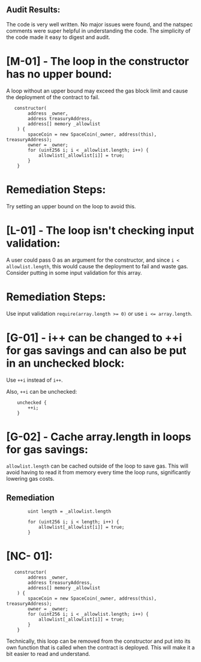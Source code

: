## Audit Results:

The code is very well written. No major issues were found, and the natspec comments were super helpful in understanding the code. The simplicity of the code made it easy to digest and audit.
# [M-01] - The loop in the constructor has no upper bound:
A loop without an upper bound may exceed the gas block limit and cause the deployment of the contract to fail.

```
   constructor(
        address _owner,
        address treasuryAddress,
        address[] memory _allowlist
    ) {
        spaceCoin = new SpaceCoin(_owner, address(this), treasuryAddress);
        owner = _owner;
        for (uint256 i; i < _allowlist.length; i++) {
            allowlist[_allowlist[i]] = true;
        }
    }
```

# Remediation Steps:
Try setting an upper bound on the loop to avoid this.

# [L-01] - The loop isn't checking input validation:
A user could pass 0 as an argument for the constructor, and since `i < allowlist.length`, this would cause the deployment to fail and waste gas. Consider putting in some input validation for this array.

# Remediation Steps:
Use input validation `require(array.length >= 0)` or use `i <= array.length`.

# [G-01] - i++ can be changed to ++i for gas savings and can also be put in an unchecked block:
Use `++i` instead of `i++`.

Also, `++i` can be unchecked:

```
    unchecked {
        ++i;
    }
```

# [G-02] - Cache array.length in loops for gas savings:
`allowlist.length` can be cached outside of the loop to save gas. This will avoid having to read it from memory every time the loop runs, significantly lowering gas costs.

## Remediation 

```
        uint length = _allowlist.length

        for (uint256 i; i < length; i++) {
            allowlist[_allowlist[i]] = true;
        }
```

# [NC- 01]:

```
   constructor(
        address _owner,
        address treasuryAddress,
        address[] memory _allowlist
    ) {
        spaceCoin = new SpaceCoin(_owner, address(this), treasuryAddress);
        owner = _owner;
        for (uint256 i; i < _allowlist.length; i++) {
            allowlist[_allowlist[i]] = true;
        }
    }
```
Technically, this loop can be removed from the constructor and put into its own function that is called when the contract is deployed. This will make it a bit easier to read and understand.